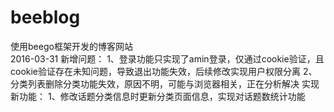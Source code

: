 # beeblog
使用beego框架开发的博客网站
<br>
2016-03-31
新增问题：
1、登录功能只实现了amin登录，仅通过cookie验证，且cookie验证存在未知问题，导致退出功能失效，后续修改实现用户权限分离
2、分类列表删除分类功能失效，原因不明，可能与浏览器相关，正在分析解决
实现新功能：
1、修改话题分类信息时更新分类页面信息，实现对话题数统计功能

